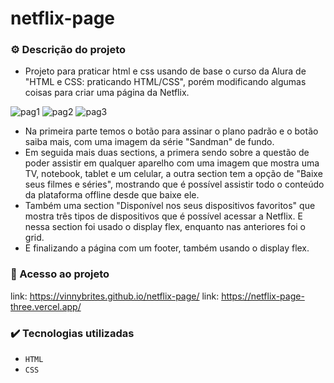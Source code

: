 # netflix-page

### ⚙️ Descrição do projeto

- Projeto para praticar html e css usando de base o curso da Alura de "HTML e CSS: praticando HTML/CSS", porém modificando algumas coisas para criar uma página da Netflix.

![pag1](https://user-images.githubusercontent.com/96158472/192168586-223fded9-2b5a-400a-baa2-3df38554161c.png)
![pag2](https://user-images.githubusercontent.com/96158472/192168592-e6cc310c-df2c-4847-b1a0-0ffcc1a9e1e2.png)
![pag3](https://user-images.githubusercontent.com/96158472/192168593-7ed6c9f5-a811-4cea-9ffc-b7018eb9e18f.png)

- Na primeira parte temos o botão para assinar o plano padrão e o botão saiba mais, com uma imagem da série "Sandman" de fundo.
- Em seguida mais duas sections, a primera sendo sobre a questão de poder assistir em qualquer aparelho com uma imagem que mostra uma TV, notebook, tablet e um celular, a outra section tem a opção de "Baixe seus filmes e séries", mostrando que é possível assistir todo o conteúdo da plataforma offline desde que baixe ele.
- Também uma section "Disponível nos seus dispositivos favoritos" que mostra três tipos de dispositivos que é possível acessar a Netflix. E nessa section foi usado o display flex, enquanto nas anteriores foi o grid.
- E finalizando a página com um footer, também usando o display flex.

### 📁 Acesso ao projeto

link: https://vinnybrites.github.io/netflix-page/
link: https://netflix-page-three.vercel.app/

### ✔️ Tecnologias utilizadas

- ``HTML``
- ``CSS``
